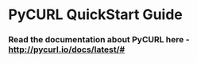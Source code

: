 # PyCURL QuickStart Guide

### Read the documentation about PyCURL here - http://pycurl.io/docs/latest/#